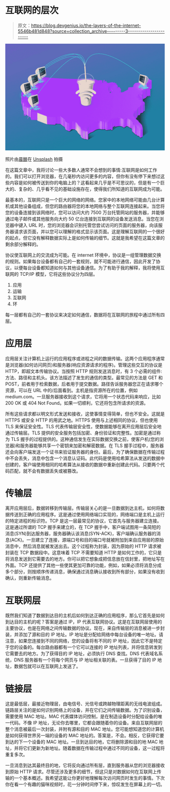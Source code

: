 # 互联网的层次

> 原文：<https://blog.devgenius.io/the-layers-of-the-internet-5546b481d848?source=collection_archive---------3----------------------->

![](img/13e76ebdee28f3d6259ce73695974f6d.png)

照片由[晨酿](https://unsplash.com/@morningbrew?utm_source=medium&utm_medium=referral)在 [Unsplash](https://unsplash.com?utm_source=medium&utm_medium=referral) 拍摄

在这篇文章中，我将讨论一些大多数人通常不会想到的事情:互联网是如何工作的。我们可以打开浏览器，在几毫秒内访问更多的内容，但你有没有停下来想过这些内容是如何被传送到你的电脑上的？这看起来几乎是不可思议的，但是有一个巨大的、复杂的、几乎看不见的基础设施存在，使得我们所知道的互联网成为可能。

最基本的，互联网只是一个巨大的网络的网络。您家中的本地网络可能由几台计算机或其他设备组成，但您的路由器将您的本地网络与整个互联网连接起来。当您将您的设备连接到该网络时，您可以访问大约 7500 万台托管网站的服务器，并能够通过电子邮件或其他服务向大约 50 亿台连接到互联网的设备发送消息。当您在浏览器中键入 URL 时，您的浏览器会识别托管您尝试访问的页面的服务器，向该服务器请求该页面，并以您可以理解的格式显示该页面。这是理解互联网的一个很好的起点，但它没有解释数据实际上是如何传输的细节。这就是我希望在这篇文章的剩余部分解释的。

协议使互联网上的交流成为可能。在 internet 环境中，协议是一组管理数据交换的规则。如果每台设备都有自己的一套规则，就不可能进行通信，因此开发了协议，以便每台设备都知道如何与其他设备通信。为了有助于我的解释，我将使用互联网的 TCP/IP 模型，它将这些协议分为四层。

1.  应用
2.  运输
3.  互联网
4.  环

每一层都有自己的一套协议来决定如何通信，数据将在互联网的旅程中通过所有四层。

# 应用层

应用层关注计算机上运行的应用程序或进程之间的数据传输。这两个应用程序通常是浏览器(如何访问网页)和服务器(响应资源请求的程序)。管理这些交互的协议是 HTTP，即超文本传输协议。当按照 HTTP 规则发送消息时，有 3 个必需的组件:方法、路径和主机头。该方法描述了发生的通信的类型。最常见的方法是 GET 和 POST，前者用于检索数据，后者用于提交数据。路径告诉服务器您正在请求哪个资源，可以在 URL 中的/后面看到。主机是指资源所在的位置，例如 medium.com。一旦服务器接收到这个请求，它将用一个状态代码来响应，比如 200 OK 或 404 Not Found。如果一切顺利，它还将包含所请求的资源。

所有这些请求都以明文形式发送和接收，这使事情变得简单，但也不安全。这就是 HTTPS 或安全 HTTP 的用武之地。HTTPS 使用与上述相同的协议，但也使用 TLS 来保证安全性。TLS 代表传输层安全性，使数据能够在离开应用层后安全地通过传输层。TLS 提供的安全服务包括加密、身份验证和完整性。加密是通过称为 TLS 握手的过程提供的。这种通信发生在实际数据交换之前，使客户机(您的浏览器)和服务器能够共享一个密钥来加密和解密数据。在 TLS 握手过程中，服务器还会向客户端发送一个证书来验证服务器的身份。最后，为了确保数据在传输过程中不会丢失，消息中包含一个消息认证码。此代码是使用哈希算法从发送的数据中创建的，客户端使用相同的哈希算法从接收的数据中重新创建此代码。只要两个代码匹配，就不会有数据丢失或被篡改。

# 传输层

离开应用层后，数据转移到传输层。传输层关心的是一旦数据到达主机，如何将数据传送到正确的应用程序。这是通过使用网络端口实现的，网络端口是主机上运行的特定进程的标识符。TCP 是这一层最常见的协议，它首先与服务器建立连接。这是通过所谓的 TCP 握手来建立的，在 TCP 握手中，客户端试图用一条简短的消息(SYN)到达服务器，服务器确认该消息(SYN-ACK)，客户端确认服务器的消息(ACK)。一旦建立了连接，源端口号和目的端口号就被附加到来自应用层的原始消息中，然后消息就被发送出去。这个过程称为封装，因为原始的 HTTP 请求被封装在 TCP 数据段中。这意味着 TCP 不需要知道 HTTP 是如何工作的，它只是将消息发送到它需要去的地方。你可以把它想象成把信息放在信封里，把地址写在外面。TCP 还提供了其他一些使其更加可靠的功能，例如，如果必须将消息分成多个部分，则按顺序传递消息，确保通过消息确认接收到所有部分，如果没有收到确认，则重新传输消息。

# 互联网层

既然我们知道了数据到达目的主机后如何到达正确的应用程序，那么它首先是如何到达目的主机的呢？答案是通过 IP，IP 代表互联网协议。这是在互联网层使用的主要协议，也是在网络之间传输数据的协议。现在，来自传输层的消息被进一步封装，并添加了源和目的 IP 地址。IP 地址是分配给网络中每台设备的唯一地址。请注意，如果您连接到不同的网络，您的设备将有不同的 IP 地址，因此它不是特定于您的设备的。每台路由器都有一个它可以连接的 IP 地址列表，并将信息转发到它需要去的地方。为了获得目的 IP 地址，必须执行 DNS 查找。DNS 代表域名系统，DNS 服务器有一个将每个网页与 IP 地址相关联的表。一旦获得了目的 IP 地址，数据包就可以在互联网上发送了。

# 链接层

这是最低层，最接近物理层，由电信号、光信号或跨越物理距离的无线电波组成。链路层关注的是如何识别网络上的设备，并在它们之间传输数据。为了识别设备，需要使用 MAC 地址。MAC 代表媒体访问控制，是在制造设备时分配给设备的唯一代码。不像 IP 地址，无论你去哪里，它都会跟随着你的设备。来自互联网层的整个消息被最后一次封装，并附有源和目的 MAC 地址。您可能想知道您的计算机是如何获得世界另一端的设备的 MAC 地址的。答案是，不会。相反，它获得它要到达的下一个设备的 MAC 地址。一旦到达目的地，它将删除源和目的地 MAC 地址，并将它们更新为新地址。随着数据在传输过程中通过不同的设备，这一过程将重复多次。

一旦消息到达其最终目的地，它将反向通过所有层，直到服务器从您的浏览器接收到原始 HTTP 请求。尽管还涉及更多的细节，但这只是对数据如何在互联网上传输的一个基本概述。我希望这能让你更好地理解每次访问网页时发生的事情。下次你在看一个有趣的猫咪视频时，花一分钟时间停下来，惊叹发生在屏幕上的一切。